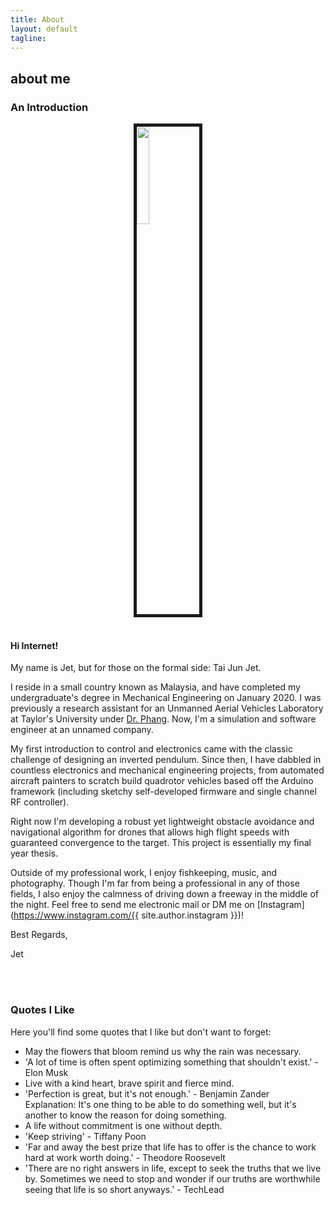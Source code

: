 ```yaml
---
title: About
layout: default
tagline:
---
```


<div>
  <h2 class="page-header-brief">about me</h2>
  <div class="line-sep"></div>
</div>

### An Introduction

<img src="{{ site.BASE_PATH }}/assets/img/myface.jpg" width="20%" style="display:block;margin:0 auto;border-style:solid;border-width: 5px">
<br>

#### Hi Internet!

My name is Jet, but for those on the formal side: Tai Jun Jet.

I reside in a small country known as Malaysia, and have completed my undergraduate's degree in Mechanical Engineering on January 2020. I was previously a research assistant for an Unmanned Aerial Vehicles Laboratory at Taylor's University under [Dr. Phang](http://phangsweeking.com/). Now, I'm a simulation and software engineer at an unnamed company.


My first introduction to control and electronics came with the classic challenge of designing an inverted pendulum. Since then, I have dabbled in countless electronics and mechanical engineering projects, from automated aircraft painters to scratch build quadrotor vehicles based off the Arduino framework (including sketchy self-developed firmware and single channel RF controller).


Right now I'm developing a robust yet lightweight obstacle avoidance and navigational algorithm for drones that allows high flight speeds with guaranteed convergence to the target. This project is essentially my final year thesis.


Outside of my professional work, I enjoy fishkeeping, music, and photography. Though I'm far from being a professional in any of those fields, I also enjoy the calmness of driving down a freeway in the middle of the night. Feel free to send me electronic mail or DM me on [Instagram](https://www.instagram.com/{{ site.author.instagram }})!

Best Regards,

Jet


<br><br>
### Quotes I Like

Here you'll find some quotes that I like but don't want to forget: 
- May the flowers that bloom remind us why the rain was necessary.
- 'A lot of time is often spent optimizing something that shouldn't exist.' - Elon Musk
- Live with a kind heart, brave spirit and fierce mind.
- 'Perfection is great, but it's not enough.' - Benjamin Zander
   <br>
   Explanation: It's one thing to be able to do something well, but it's another to know the reason for doing something.
- A life without commitment is one without depth.
- 'Keep striving' - Tiffany Poon
- 'Far and away the best prize that life has to offer is the chance to work hard at work worth doing.' - Theodore Roosevelt
- 'There are no right answers in life, except to seek the truths that we live by. Sometimes we need to stop and wonder if our truths are worthwhile seeing that life is so short anyways.' - TechLead



